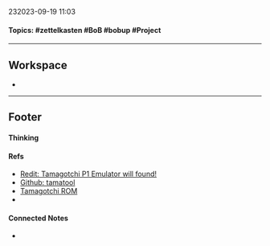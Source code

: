 232023-09-19 11:03
#### Topics: #zettelkasten #BoB #bobup #Project
---
## Workspace
* 

---
## Footer
#### Thinking
> 

#### Refs
* [Redit: Tamagotchi P1 Emulator will found!](https://www.reddit.com/r/tamagotchi/comments/p710tb/tamagotchi_p1_emulator_will_found_links_in/)
* [Github: tamatool](https://github.com/jcrona/tamatool)
* [Tamagotchi ROM](https://www.planetemu.net/rom/mame-roms/tama)
* 

#### Connected Notes
- 